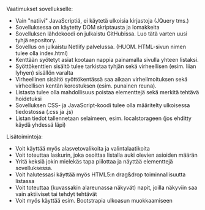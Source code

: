 Vaatimukset sovellukselle:

- Vain "natiivi" JavaScriptiä, ei käytetä ulkoisia kirjastoja  (JQuery tms.)
- Sovelluksessa on käytetty DOM skriptausta ja lomakkeita 
- Sovelluksen lähdekoodi on julkaistu GitHubissa. Luo tätä varten uusi tyhjä repository. 
- Sovellus on julkaistu Netlify palvelussa.  (HUOM. HTML-sivun nimen tulee olla index.html)
- Kenttään syötetyt asiat kootaan nappia painamalla sivulla yhteen listaksi.  
- Syöttökenttien sisältö tulee tarkistaa tyhjän sekä virheellisen (esim. liian lyhyen) sisällön varalta
- Virheellinen sisältö syöttökentässä saa aikaan virheilmoituksen sekä virheellisen kentän korostuksen (esim. punainen reuna).
- Listasta tulee olla mahdollisuus poistaa elementtejä sekä merkitä tehtävä hoidetuksi
- Sovelluksen CSS- ja JavaScript-koodi tulee olla määritelty ulkoisessa tiedostossa (.css ja .js)
- Listan tiedot tallennetaan selaimeen, esim. localstorageen (jos ehditty käydä yhdessä läpi)

Lisätoimintoja:

- Voit käyttää myös alasvetovalikoita ja valintalaatikoita
- Voit toteuttaa laskurin, joka osoittaa listalla auki olevien asioiden määrän
- Yritä keksiä jokin mielekäs tapa piilottaa ja näyttää elementtejä sovelluksessa. 
- Voit halutessasi käyttää myös HTML5:n drag&drop toiminnallisuutta listassa
- Voit toteuttaa (kuvassakin alareunassa näkyvät) napit, joilla näkyviin saa vain aktiiviset tai tehdyt tehtävät
- Voit myös käyttää esim. Bootstrapia ulkoasun muokkaamiseen
